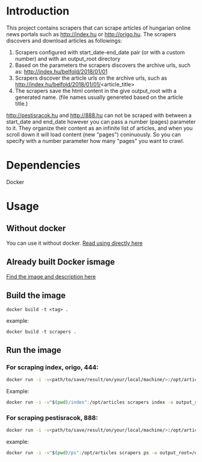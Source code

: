 # Introduction

This project contains scrapers that can scrape articles of hungarian online news portals such as http://index.hu or http://origo.hu. The scrapers discovers and download articles as followings:
1. Scrapers configured with start_date-end_date pair (or with a custom number) and with an output_root directory
2. Based on the parameters the scrapers discovers the archive urls, such as: http://index.hu/belfold/2018/01/01
3. Scrapers discover the article urls on the archive urls, such as http://index.hu/belfold/2018/01/01/<article_title>
4. The scrapers save the html content in the give output_root with a generated name. (file names usually genereted based on the article title.) 

http://pestisracok.hu and http://888.hu can not be scraped with between a start_date and end_date however you can pass a number (pages) parameter to it. They organize their content as an infinite list of articles, and when you scroll down it will load content (new "pages") coninuously. So you can specify with a number parameter how many "pages" you want to crawl.

# Dependencies

Docker

# Usage

## Without docker

You can use it without docker. [Read using directly here](online-media-scrapers/Readme.md)

## Already built Docker ismage
[Find the image and description here](https://hub.docker.com/r/tbalogh/online-media-scrapers/)

## Build the image
```
docker build -t <tag> . 
```

example:
```
docker build -t scrapers . 
```
## Run the image

### For scraping index, origo, 444:

```bash
docker run -i -v<path/to/save/result/on/your/local/machine/>:/opt/articles <tag> <[index|origo|nnn]> -a output_root=/opt/articles -a start_date=<YYYY/MM/DD> -a end_date=<YYYY/MM/DD>
```

Example:

```bash
docker run -i -v"$(pwd)/index":/opt/articles scrapers index -a output_root=/opt/articles -a start_date=2018/03/01 -a end_date=2018/03/02
```

### For scraping pestisracok, 888:

```bash
docker run -i -v<path/to/save/result/on/your/local/machine/>:/opt/articles <tag> <[ps|nynyny]> -a output_root=/opt/articles -a pages=<number>
```

example:
```bash
docker run -i -v"$(pwd)/ps":/opt/articles scrapers ps -a output_root=/opt/articles -a pages=2
```